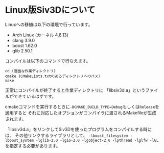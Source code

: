 # Linux版Siv3Dについて

Linuxへの移植は以下の環境で行っています。
- Arch Linux (カーネル 4.8.13)
- clang 3.9.0
- boost 1.62.0
- glib 2.50.1

コンパイルは以下のコマンドで行なえます。
```
cd (適当な作業ディレクトリ)
cmake (CMakeLists.txtのあるディレクトリへのパス)
make
```

正常にコンパイルが終了すると作業ディレクトリに
「libsiv3d.a」というファイルができているはずです。

cmakeコマンドを実行するときに`-DCMAKE_BUILD_TYPE=Debug`もしくは`Release`を適用すると
それに対応したオプションがコンパイラに渡されるMakefileが生成されます。

「libsiv3d.a」をリンクしてSiv3Dを使ったプログラムをコンパイルする時には、
その他リンクするライブラリとして、
`-lboost_filesystem -lboost_system -lglib-2.0 -lgio-2.0 -lgobject-2.0 -lpthread -lglfw -lGL`を指定する必要があります。

